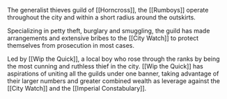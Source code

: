 The generalist thieves guild of [[Horncross]], the [[Rumboys]] operate throughout the city and within a short radius around the outskirts. 

Specializing in petty theft, burglary and smuggling, the guild has made arrangements and extensive bribes to the [[City Watch]] to protect themselves from prosecution in most cases.

Led by [[Wip the Quick]], a local boy who rose through the ranks by being the most cunning and ruthless thief in the city. [[Wip the Quick]] has aspirations of uniting all the guilds under one banner, taking advantage of their larger numbers and greater combined wealth as leverage against the [[City Watch]] and the [[Imperial Constabulary]].